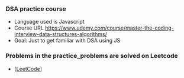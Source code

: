 ### DSA practice course

- Language used is Javascript
- Course URL https://www.udemy.com/course/master-the-coding-interview-data-structures-algorithms/
- Goal: Just to get familiar with DSA using JS

### Problems in the practice_problems are solved on Leetcode

- [[LeetCode](https://leetcode.com/bipincodes/)]
